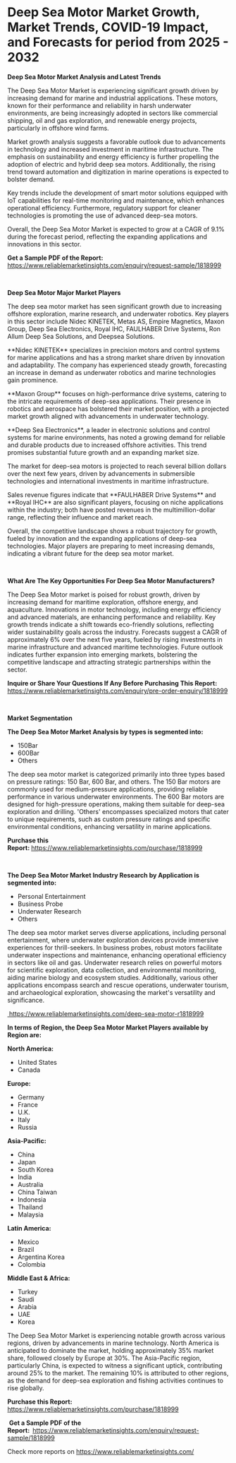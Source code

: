 <p><h1>Deep Sea Motor Market Growth, Market Trends, COVID-19 Impact, and Forecasts for period from 2025 - 2032</h1></p><p><strong>Deep Sea Motor Market Analysis and Latest Trends</strong></p>
<p><p>The Deep Sea Motor Market is experiencing significant growth driven by increasing demand for marine and industrial applications. These motors, known for their performance and reliability in harsh underwater environments, are being increasingly adopted in sectors like commercial shipping, oil and gas exploration, and renewable energy projects, particularly in offshore wind farms. </p><p>Market growth analysis suggests a favorable outlook due to advancements in technology and increased investment in maritime infrastructure. The emphasis on sustainability and energy efficiency is further propelling the adoption of electric and hybrid deep sea motors. Additionally, the rising trend toward automation and digitization in marine operations is expected to bolster demand. </p><p>Key trends include the development of smart motor solutions equipped with IoT capabilities for real-time monitoring and maintenance, which enhances operational efficiency. Furthermore, regulatory support for cleaner technologies is promoting the use of advanced deep-sea motors. </p><p>Overall, the Deep Sea Motor Market is expected to grow at a CAGR of 9.1% during the forecast period, reflecting the expanding applications and innovations in this sector.</p></p>
<p><strong>Get a Sample PDF of the Report:&nbsp;</strong> <a href="https://www.reliablemarketinsights.com/enquiry/request-sample/1818999?utm_campaign=2102&utm_medium=2&utm_source=Github&utm_content=ia&utm_term=09042025&utm_id=deep-sea-motor">https://www.reliablemarketinsights.com/enquiry/request-sample/1818999</a></p>
<p>&nbsp;</p>
<p><strong>Deep Sea Motor Major Market Players</strong></p>
<p><p>The deep sea motor market has seen significant growth due to increasing offshore exploration, marine research, and underwater robotics. Key players in this sector include Nidec KINETEK, Metas AS, Empire Magnetics, Maxon Group, Deep Sea Electronics, Royal IHC, FAULHABER Drive Systems, Ron Allum Deep Sea Solutions, and Deepsea Solutions.</p><p>**Nidec KINETEK** specializes in precision motors and control systems for marine applications and has a strong market share driven by innovation and adaptability. The company has experienced steady growth, forecasting an increase in demand as underwater robotics and marine technologies gain prominence.</p><p>**Maxon Group** focuses on high-performance drive systems, catering to the intricate requirements of deep-sea applications. Their presence in robotics and aerospace has bolstered their market position, with a projected market growth aligned with advancements in underwater technology. </p><p>**Deep Sea Electronics**, a leader in electronic solutions and control systems for marine environments, has noted a growing demand for reliable and durable products due to increased offshore activities. This trend promises substantial future growth and an expanding market size.</p><p>The market for deep-sea motors is projected to reach several billion dollars over the next few years, driven by advancements in submersible technologies and international investments in maritime infrastructure.</p><p>Sales revenue figures indicate that **FAULHABER Drive Systems** and **Royal IHC** are also significant players, focusing on niche applications within the industry; both have posted revenues in the multimillion-dollar range, reflecting their influence and market reach.</p><p>Overall, the competitive landscape shows a robust trajectory for growth, fueled by innovation and the expanding applications of deep-sea technologies. Major players are preparing to meet increasing demands, indicating a vibrant future for the deep sea motor market.</p></p>
<p>&nbsp;</p>
<p><strong>What Are The Key Opportunities For Deep Sea Motor Manufacturers?</strong></p>
<p><p>The Deep Sea Motor market is poised for robust growth, driven by increasing demand for maritime exploration, offshore energy, and aquaculture. Innovations in motor technology, including energy efficiency and advanced materials, are enhancing performance and reliability. Key growth trends indicate a shift towards eco-friendly solutions, reflecting wider sustainability goals across the industry. Forecasts suggest a CAGR of approximately 6% over the next five years, fueled by rising investments in marine infrastructure and advanced maritime technologies. Future outlook indicates further expansion into emerging markets, bolstering the competitive landscape and attracting strategic partnerships within the sector.</p></p>
<p><strong>Inquire or Share Your Questions If Any Before Purchasing This Report:</strong> <a href="https://www.reliablemarketinsights.com/enquiry/pre-order-enquiry/1818999?utm_campaign=2102&utm_medium=2&utm_source=Github&utm_content=ia&utm_term=09042025&utm_id=deep-sea-motor">https://www.reliablemarketinsights.com/enquiry/pre-order-enquiry/1818999</a></p>
<p>&nbsp;</p>
<p><strong>Market Segmentation</strong></p>
<p><strong>The Deep Sea Motor Market Analysis by types is segmented into:</strong></p>
<p><ul><li>150Bar</li><li>600Bar</li><li>Others</li></ul></p>
<p><p>The deep sea motor market is categorized primarily into three types based on pressure ratings: 150 Bar, 600 Bar, and others. The 150 Bar motors are commonly used for medium-pressure applications, providing reliable performance in various underwater environments. The 600 Bar motors are designed for high-pressure operations, making them suitable for deep-sea exploration and drilling. 'Others' encompasses specialized motors that cater to unique requirements, such as custom pressure ratings and specific environmental conditions, enhancing versatility in marine applications.</p></p>
<p><strong>Purchase this Report:&nbsp;</strong><a href="https://www.reliablemarketinsights.com/purchase/1818999?utm_campaign=2102&utm_medium=2&utm_source=Github&utm_content=ia&utm_term=09042025&utm_id=deep-sea-motor">https://www.reliablemarketinsights.com/purchase/1818999</a></p>
<p>&nbsp;</p>
<p><strong>The Deep Sea Motor Market Industry Research by Application is segmented into:</strong></p>
<p><ul><li>Personal Entertainment</li><li>Business Probe</li><li>Underwater Research</li><li>Others</li></ul></p>
<p><p>The deep sea motor market serves diverse applications, including personal entertainment, where underwater exploration devices provide immersive experiences for thrill-seekers. In business probes, robust motors facilitate underwater inspections and maintenance, enhancing operational efficiency in sectors like oil and gas. Underwater research relies on powerful motors for scientific exploration, data collection, and environmental monitoring, aiding marine biology and ecosystem studies. Additionally, various other applications encompass search and rescue operations, underwater tourism, and archaeological exploration, showcasing the market's versatility and significance.</p></p>
<p><a href="https://www.reliablemarketinsights.com/deep-sea-motor-r1818999?utm_campaign=2102&utm_medium=2&utm_source=Github&utm_content=ia&utm_term=09042025&utm_id=deep-sea-motor">&nbsp;https://www.reliablemarketinsights.com/deep-sea-motor-r1818999</a></p>
<p><strong>In terms of Region, the Deep Sea Motor Market Players available by Region are:</strong></p>
<p>
    <p> <strong> North America: </strong>
        <ul>
            <li>United States</li>
            <li>Canada</li>
        </ul>
        </p> 
    <p> <strong> Europe: </strong>
        <ul>
            <li>Germany</li>
            <li>France</li>
            <li>U.K.</li>
            <li>Italy</li>
            <li>Russia</li>
        </ul>
        </p> 
    <p> <strong> Asia-Pacific: </strong>
        <ul>
            <li>China</li>
            <li>Japan</li>
            <li>South Korea</li>
            <li>India</li>
            <li>Australia</li>
            <li>China Taiwan</li>
            <li>Indonesia</li>
            <li>Thailand</li>
            <li>Malaysia</li>
        </ul>
        </p> 
    <p> <strong> Latin America: </strong>
        <ul>
            <li>Mexico</li>
            <li>Brazil</li>
            <li>Argentina Korea</li>
            <li>Colombia</li>
        </ul>
        </p> 
    <p> <strong> Middle East & Africa: </strong>
        <ul>
            <li>Turkey</li>
            <li>Saudi</li>
            <li>Arabia</li>
            <li>UAE</li>
            <li>Korea</li>
        </ul>
    </p>
    </p>
<p><p>The Deep Sea Motor Market is experiencing notable growth across various regions, driven by advancements in marine technology. North America is anticipated to dominate the market, holding approximately 35% market share, followed closely by Europe at 30%. The Asia-Pacific region, particularly China, is expected to witness a significant uptick, contributing around 25% to the market. The remaining 10% is attributed to other regions, as the demand for deep-sea exploration and fishing activities continues to rise globally.</p></p>
<p><strong>Purchase this Report: </strong><a href="https://www.reliablemarketinsights.com/purchase/1818999?utm_campaign=2102&utm_medium=2&utm_source=Github&utm_content=ia&utm_term=09042025&utm_id=deep-sea-motor">https://www.reliablemarketinsights.com/purchase/1818999</a></p>
<p>&nbsp;<strong>Get a Sample PDF of the Report:&nbsp;&nbsp;</strong><a href="https://www.reliablemarketinsights.com/enquiry/request-sample/1818999?utm_campaign=2102&utm_medium=2&utm_source=Github&utm_content=ia&utm_term=09042025&utm_id=deep-sea-motor">https://www.reliablemarketinsights.com/enquiry/request-sample/1818999</a></p>
<p><strong></strong></p>
<p>Check more reports on <a href="https://www.reliablemarketinsights.com/?utm_campaign=2102&utm_medium=2&utm_source=Github&utm_content=ia&utm_term=09042025&utm_id=deep-sea-motor">https://www.reliablemarketinsights.com/</a></p>